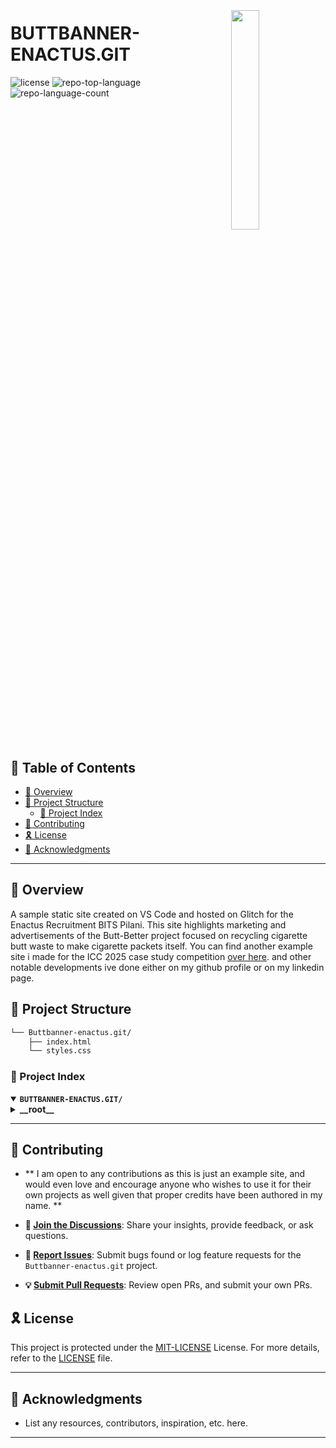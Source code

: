 <div align="left" style="position: relative;">
<img src="https://img.icons8.com/?size=512&id=55494&format=png" align="right" width="30%" style="margin: -20px 0 0 20px;">
<h1>BUTTBANNER-ENACTUS.GIT</h1>
<p align="left">
</p>
<p align="left">
	<img src="https://img.shields.io/github/license/Xeno54Xe/Buttbanner-enactus.git?style=default&logo=opensourceinitiative&logoColor=white&color=0080ff" alt="license">
	<img src="https://img.shields.io/github/languages/top/Xeno54Xe/Buttbanner-enactus.git?style=default&color=0080ff" alt="repo-top-language">
	<img src="https://img.shields.io/github/languages/count/Xeno54Xe/Buttbanner-enactus.git?style=default&color=0080ff" alt="repo-language-count">
</p>
<p align="left"><!-- default option, no dependency badges. -->
</p>
<p align="left">
	<!-- default option, no dependency badges. -->
</p>
</div>
<br clear="right">

## 🔗 Table of Contents

- [📍 Overview](#-overview)
- [📁 Project Structure](#-project-structure)
  - [📂 Project Index](#-project-index)
- [🔰 Contributing](#-contributing)
- [🎗 License](#-license)
- [🙌 Acknowledgments](#-acknowledgments)

---

## 📍 Overview

A sample static site created on VS Code and hosted on Glitch for the Enactus Recruitment BITS Pilani. This site highlights marketing and advertisements of the Butt-Better project focused on recycling cigarette butt waste to make cigarette packets itself.
You can find another example site i made for the ICC 2025 case study competition [over here](https://github.com/Xeno54Xe/ICC_bs.git). and other notable developments ive done either on my github profile or on my linkedin page.

## 📁 Project Structure

```sh
└── Buttbanner-enactus.git/
    ├── index.html
    └── styles.css
```


### 📂 Project Index
<details open>
	<summary><b><code>BUTTBANNER-ENACTUS.GIT/</code></b></summary>
	<details> <!-- __root__ Submodule -->
		<summary><b>__root__</b></summary>
		<blockquote>
			<table>
			<tr>
				<td><b><a href='https://github.com/Xeno54Xe/Buttbanner-enactus.git/blob/master/index.html'>index.html</a></b></td>
				<td><code>❯ REPLACE-ME</code></td>
			</tr>
			<tr>
				<td><b><a href='https://github.com/Xeno54Xe/Buttbanner-enactus.git/blob/master/styles.css'>styles.css</a></b></td>
				<td><code>❯ REPLACE-ME</code></td>
			</tr>
			</table>
		</blockquote>
	</details>
</details>

---

## 🔰 Contributing
- ** I am open to any contributions as this is just an example site, and would even love and encourage anyone who wishes to use it for their own projects as well given that proper credits have been authored in my name. **

- **💬 [Join the Discussions](https://github.com/Xeno54Xe/Buttbanner-enactus.git/discussions)**: Share your insights, provide feedback, or ask questions.
- **🐛 [Report Issues](https://github.com/Xeno54Xe/Buttbanner-enactus.git/issues)**: Submit bugs found or log feature requests for the `Buttbanner-enactus.git` project.
- **💡 [Submit Pull Requests](https://github.com/Xeno54Xe/Buttbanner-enactus.git/blob/main/CONTRIBUTING.md)**: Review open PRs, and submit your own PRs.

## 🎗 License

This project is protected under the [MIT-LICENSE](https://choosealicense.com/licenses) License. For more details, refer to the [LICENSE](https://choosealicense.com/licenses/) file.

---

## 🙌 Acknowledgments

- List any resources, contributors, inspiration, etc. here.

---
